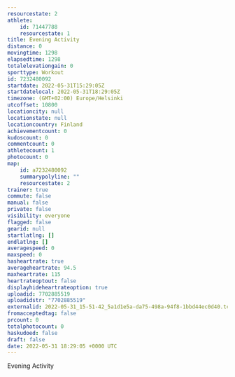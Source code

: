 ```yaml
---
resourcestate: 2
athlete:
    id: 71447788
    resourcestate: 1
title: Evening Activity
distance: 0
movingtime: 1298
elapsedtime: 1298
totalelevationgain: 0
sporttype: Workout
id: 7232480092
startdate: 2022-05-31T15:29:05Z
startdatelocal: 2022-05-31T18:29:05Z
timezone: (GMT+02:00) Europe/Helsinki
utcoffset: 10800
locationcity: null
locationstate: null
locationcountry: Finland
achievementcount: 0
kudoscount: 0
commentcount: 0
athletecount: 1
photocount: 0
map:
    id: a7232480092
    summarypolyline: ""
    resourcestate: 2
trainer: true
commute: false
manual: false
private: false
visibility: everyone
flagged: false
gearid: null
startlatlng: []
endlatlng: []
averagespeed: 0
maxspeed: 0
hasheartrate: true
averageheartrate: 94.5
maxheartrate: 115
heartrateoptout: false
displayhideheartrateoption: true
uploadid: 7702885519
uploadidstr: "7702885519"
externalid: 2022-05-31_15-51-42_5a1d1e5a-da75-498a-94f8-1bbd44ec0d40.tcx
fromacceptedtag: false
prcount: 0
totalphotocount: 0
haskudoed: false
draft: false
date: 2022-05-31 18:29:05 +0000 UTC
---
```

Evening Activity